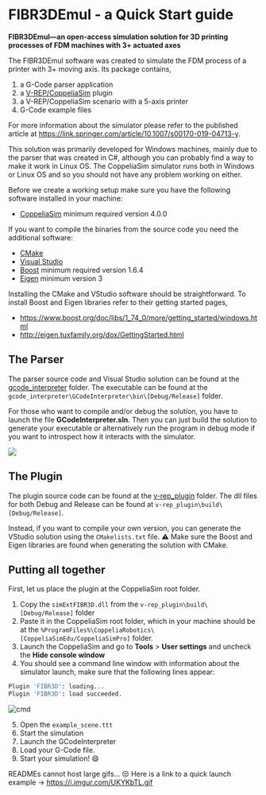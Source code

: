 # FIBR3DEmul - a Quick Start guide

**FIBR3DEmul—an open-access simulation solution for 3D printing processes of FDM machines with 3+ actuated axes**

The FIBR3DEmul software was created to simulate the FDM process of a printer with 3+ moving axis. Its package contains,

1. a G-Code parser application
2. a [V-REP/CoppeliaSim](https://www.coppeliarobotics.com/) plugin
3. a V-REP/CoppeliaSim scenario with a 5-axis printer
4. G-Code example files

For more information about the simulator please refer to the published article at https://link.springer.com/article/10.1007/s00170-019-04713-y.

This solution was primarily developed for Windows machines, mainly due to the parser that was created in C#, although you can probably find a way to make it work in Linux OS. The CoppeliaSim simulator runs both in Windows or Linux OS and so you should not have any problem working on either.  

Before we create a working setup make sure you have the following software installed in your machine:

- [CoppeliaSim](https://www.coppeliarobotics.com/downloads) minimum required version 4.0.0

If you want to compile the binaries from the source code you need the additional software:
- [CMake](https://cmake.org/download/)
- [Visual Studio](https://visualstudio.microsoft.com/pt-br/downloads/)
- [Boost](https://www.boost.org/users/download/) minimum required version 1.6.4 
- [Eigen](http://eigen.tuxfamily.org/index.php?title=Main_Page) minimum version 3

Installing the CMake and VStudio software should be straightforward. To install Boost and Eigen libraries refer to their getting started pages,

- https://www.boost.org/doc/libs/1_74_0/more/getting_started/windows.html
- http://eigen.tuxfamily.org/dox/GettingStarted.html

## The Parser

The parser source code and Visual Studio solution can be found at the [gcode_interpreter](https://github.com/neuebot/FIBR3DEmul/tree/master/gcode_interpreter) folder. The executable can be found at the `gcode_interpreter\GCodeInterpreter\bin\[Debug/Release]` folder.

For those who want to compile and/or debug the solution, you have to launch the file **GCodeInterpreter.sln**. Then you can just build the solution to generate your executable or alternatively run the program in debug mode if you want to introspect how it interacts with the simulator. 

![](https://media.springernature.com/full/springer-static/image/art%3A10.1007%2Fs00170-019-04713-y/MediaObjects/170_2019_4713_Fig1_HTML.png?as=webp)

## The Plugin

The plugin source code can be found at the [v-rep_plugin](https://github.com/neuebot/FIBR3DEmul/tree/master/v-rep_plugin) folder.
The dll files for both Debug and Release can be found at `v-rep_plugin\build\[Debug/Release]`.

Instead, if you want to compile your own version, you can generate the VStudio solution using the `CMakelists.txt` file. :warning: Make sure the Boost and Eigen libraries are found when generating the solution with CMake.

## Putting all together

First, let us place the plugin at the CoppeliaSim root folder. 
1. Copy the `simExtFIBR3D.dll` from the `v-rep_plugin\build\[Debug/Release]` folder
2. Paste it in the CoppeliaSim root folder, which in your machine should be at the `%ProgramFiles%\CoppeliaRobotics\[CoppeliaSimEdu/CoppeliaSimPro]` folder.
3. Launch the CoppeliaSim and go to **Tools** > **User settings** and uncheck the **Hide console window**
4. You should see a command line window with information about the simulator launch, make sure that the following lines appear:

```sh
Plugin 'FIBR3D': loading...
Plugin 'FIBR3D': load succeeded.
``` 

![cmd](https://i.imgur.com/X11M09I.png)

5. Open the `example_scene.ttt` 
6. Start the simulation
7. Launch the GCodeInterpreter
8. Load your G-Code file.
9. Start your simulation! :smile:

READMEs cannot host large gifs... :unamused:
Here is a link to a quick launch example -> https://i.imgur.com/UKYKbTL.gif

